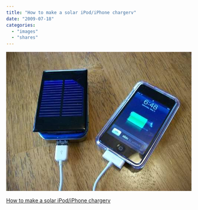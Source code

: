 ```yaml
---
title: "How to make a solar iPod/iPhone chargerv"
date: "2009-07-18"
categories: 
  - "images"
  - "shares"
---
```


![](images/4wnP83SaFq2dr7cnAhPkhomFo1_500.jpg)

[How to make a solar iPod/iPhone chargerv](http://www.instructables.com/id/How-to-make-a-solar-iPodiPhone-charger-aka-Might/)

